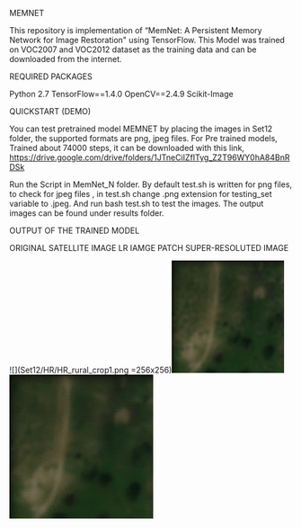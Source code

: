 MEMNET

This repository is implementation of “MemNet: A Persistent Memory Network for Image Restoration" using TensorFlow.
This Model was trained on VOC2007 and VOC2012 dataset as the training data and can be downloaded from the internet. 

REQUIRED PACKAGES

Python 2.7
TensorFlow==1.4.0
OpenCV==2.4.9
Scikit-Image

QUICKSTART (DEMO)

You can test pretrained model MEMNET by placing the images in Set12 folder, the supported formats are png, jpeg files. For Pre trained models, Trained about 74000 steps, it can be downloaded with this link, https://drive.google.com/drive/folders/1JTneCiIZfITyg_Z2T96WY0hA84BnRDSk 

Run the Script in MemNet_N folder. By default test.sh is written for png files, to check for jpeg files , in test.sh change .png extension for testing_set variable to .jpeg. And run bash test.sh to test the images.
The output images can be found under results folder.

OUTPUT OF THE TRAINED MODEL 

ORIGINAL SATELLITE IMAGE    	            LR IAMGE PATCH    	                 SUPER-RESOLUTED IMAGE	

![](Set12/HR/HR_rural_crop1.png =256x256)![](Set12/rural1_GSD1_D10_SNR1.png) ![](results/rural1_GSD1_D10_SNR1.png)
 

